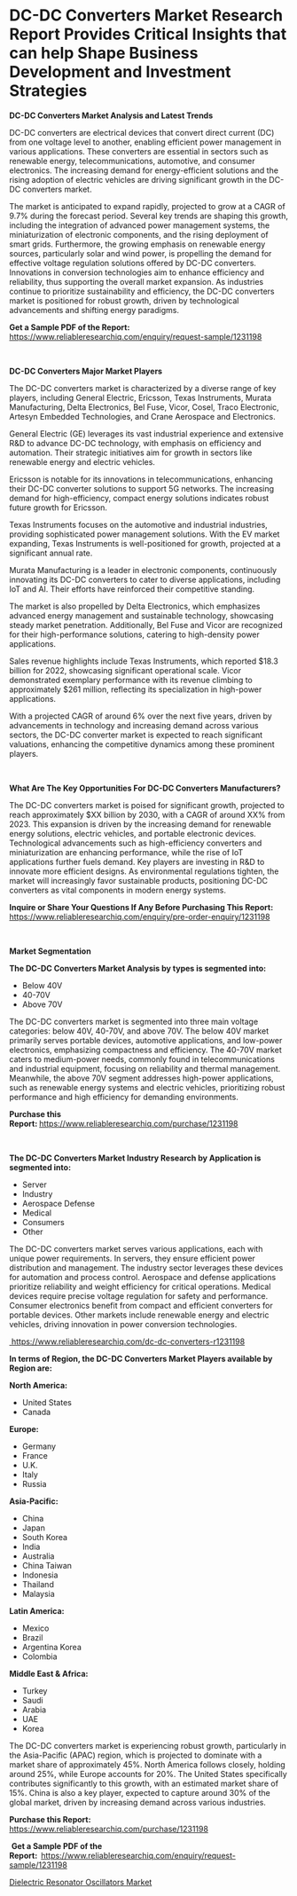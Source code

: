 <p><h1>DC-DC Converters Market Research Report Provides Critical Insights that can help Shape Business Development and Investment Strategies</h1></p><p><strong>DC-DC Converters Market Analysis and Latest Trends</strong></p>
<p><p>DC-DC converters are electrical devices that convert direct current (DC) from one voltage level to another, enabling efficient power management in various applications. These converters are essential in sectors such as renewable energy, telecommunications, automotive, and consumer electronics. The increasing demand for energy-efficient solutions and the rising adoption of electric vehicles are driving significant growth in the DC-DC converters market.</p><p>The market is anticipated to expand rapidly, projected to grow at a CAGR of 9.7% during the forecast period. Several key trends are shaping this growth, including the integration of advanced power management systems, the miniaturization of electronic components, and the rising deployment of smart grids. Furthermore, the growing emphasis on renewable energy sources, particularly solar and wind power, is propelling the demand for effective voltage regulation solutions offered by DC-DC converters. Innovations in conversion technologies aim to enhance efficiency and reliability, thus supporting the overall market expansion. As industries continue to prioritize sustainability and efficiency, the DC-DC converters market is positioned for robust growth, driven by technological advancements and shifting energy paradigms.</p></p>
<p><strong>Get a Sample PDF of the Report:&nbsp;</strong> <a href="https://www.reliableresearchiq.com/enquiry/request-sample/1231198?utm_campaign=3180&utm_medium=2&utm_source=Github&utm_content=ia&utm_term=06042025&utm_id=dc-dc-converters">https://www.reliableresearchiq.com/enquiry/request-sample/1231198</a></p>
<p>&nbsp;</p>
<p><strong>DC-DC Converters Major Market Players</strong></p>
<p><p>The DC-DC converters market is characterized by a diverse range of key players, including General Electric, Ericsson, Texas Instruments, Murata Manufacturing, Delta Electronics, Bel Fuse, Vicor, Cosel, Traco Electronic, Artesyn Embedded Technologies, and Crane Aerospace and Electronics. </p><p>General Electric (GE) leverages its vast industrial experience and extensive R&D to advance DC-DC technology, with emphasis on efficiency and automation. Their strategic initiatives aim for growth in sectors like renewable energy and electric vehicles. </p><p>Ericsson is notable for its innovations in telecommunications, enhancing their DC-DC converter solutions to support 5G networks. The increasing demand for high-efficiency, compact energy solutions indicates robust future growth for Ericsson.</p><p>Texas Instruments focuses on the automotive and industrial industries, providing sophisticated power management solutions. With the EV market expanding, Texas Instruments is well-positioned for growth, projected at a significant annual rate.</p><p>Murata Manufacturing is a leader in electronic components, continuously innovating its DC-DC converters to cater to diverse applications, including IoT and AI. Their efforts have reinforced their competitive standing.</p><p>The market is also propelled by Delta Electronics, which emphasizes advanced energy management and sustainable technology, showcasing steady market penetration. Additionally, Bel Fuse and Vicor are recognized for their high-performance solutions, catering to high-density power applications.</p><p>Sales revenue highlights include Texas Instruments, which reported $18.3 billion for 2022, showcasing significant operational scale. Vicor demonstrated exemplary performance with its revenue climbing to approximately $261 million, reflecting its specialization in high-power applications.</p><p>With a projected CAGR of around 6% over the next five years, driven by advancements in technology and increasing demand across various sectors, the DC-DC converter market is expected to reach significant valuations, enhancing the competitive dynamics among these prominent players.</p></p>
<p>&nbsp;</p>
<p><strong>What Are The Key Opportunities For DC-DC Converters Manufacturers?</strong></p>
<p><p>The DC-DC converters market is poised for significant growth, projected to reach approximately $XX billion by 2030, with a CAGR of around XX% from 2023. This expansion is driven by the increasing demand for renewable energy solutions, electric vehicles, and portable electronic devices. Technological advancements such as high-efficiency converters and miniaturization are enhancing performance, while the rise of IoT applications further fuels demand. Key players are investing in R&D to innovate more efficient designs. As environmental regulations tighten, the market will increasingly favor sustainable products, positioning DC-DC converters as vital components in modern energy systems.</p></p>
<p><strong>Inquire or Share Your Questions If Any Before Purchasing This Report:</strong> <a href="https://www.reliableresearchiq.com/enquiry/pre-order-enquiry/1231198?utm_campaign=3180&utm_medium=2&utm_source=Github&utm_content=ia&utm_term=06042025&utm_id=dc-dc-converters">https://www.reliableresearchiq.com/enquiry/pre-order-enquiry/1231198</a></p>
<p>&nbsp;</p>
<p><strong>Market Segmentation</strong></p>
<p><strong>The DC-DC Converters Market Analysis by types is segmented into:</strong></p>
<p><ul><li>Below 40V</li><li>40-70V</li><li>Above 70V</li></ul></p>
<p><p>The DC-DC converters market is segmented into three main voltage categories: below 40V, 40-70V, and above 70V. The below 40V market primarily serves portable devices, automotive applications, and low-power electronics, emphasizing compactness and efficiency. The 40-70V market caters to medium-power needs, commonly found in telecommunications and industrial equipment, focusing on reliability and thermal management. Meanwhile, the above 70V segment addresses high-power applications, such as renewable energy systems and electric vehicles, prioritizing robust performance and high efficiency for demanding environments.</p></p>
<p><strong>Purchase this Report:&nbsp;</strong><a href="https://www.reliableresearchiq.com/purchase/1231198?utm_campaign=3180&utm_medium=2&utm_source=Github&utm_content=ia&utm_term=06042025&utm_id=dc-dc-converters">https://www.reliableresearchiq.com/purchase/1231198</a></p>
<p>&nbsp;</p>
<p><strong>The DC-DC Converters Market Industry Research by Application is segmented into:</strong></p>
<p><ul><li>Server</li><li>Industry</li><li>Aerospace Defense</li><li>Medical</li><li>Consumers</li><li>Other</li></ul></p>
<p><p>The DC-DC converters market serves various applications, each with unique power requirements. In servers, they ensure efficient power distribution and management. The industry sector leverages these devices for automation and process control. Aerospace and defense applications prioritize reliability and weight efficiency for critical operations. Medical devices require precise voltage regulation for safety and performance. Consumer electronics benefit from compact and efficient converters for portable devices. Other markets include renewable energy and electric vehicles, driving innovation in power conversion technologies.</p></p>
<p><a href="https://www.reliableresearchiq.com/dc-dc-converters-r1231198?utm_campaign=3180&utm_medium=2&utm_source=Github&utm_content=ia&utm_term=06042025&utm_id=dc-dc-converters">&nbsp;https://www.reliableresearchiq.com/dc-dc-converters-r1231198</a></p>
<p><strong>In terms of Region, the DC-DC Converters Market Players available by Region are:</strong></p>
<p>
    <p> <strong> North America: </strong>
        <ul>
            <li>United States</li>
            <li>Canada</li>
        </ul>
        </p> 
    <p> <strong> Europe: </strong>
        <ul>
            <li>Germany</li>
            <li>France</li>
            <li>U.K.</li>
            <li>Italy</li>
            <li>Russia</li>
        </ul>
        </p> 
    <p> <strong> Asia-Pacific: </strong>
        <ul>
            <li>China</li>
            <li>Japan</li>
            <li>South Korea</li>
            <li>India</li>
            <li>Australia</li>
            <li>China Taiwan</li>
            <li>Indonesia</li>
            <li>Thailand</li>
            <li>Malaysia</li>
        </ul>
        </p> 
    <p> <strong> Latin America: </strong>
        <ul>
            <li>Mexico</li>
            <li>Brazil</li>
            <li>Argentina Korea</li>
            <li>Colombia</li>
        </ul>
        </p> 
    <p> <strong> Middle East & Africa: </strong>
        <ul>
            <li>Turkey</li>
            <li>Saudi</li>
            <li>Arabia</li>
            <li>UAE</li>
            <li>Korea</li>
        </ul>
    </p>
    </p>
<p><p>The DC-DC converters market is experiencing robust growth, particularly in the Asia-Pacific (APAC) region, which is projected to dominate with a market share of approximately 45%. North America follows closely, holding around 25%, while Europe accounts for 20%. The United States specifically contributes significantly to this growth, with an estimated market share of 15%. China is also a key player, expected to capture around 30% of the global market, driven by increasing demand across various industries.</p></p>
<p><strong>Purchase this Report: </strong><a href="https://www.reliableresearchiq.com/purchase/1231198?utm_campaign=3180&utm_medium=2&utm_source=Github&utm_content=ia&utm_term=06042025&utm_id=dc-dc-converters">https://www.reliableresearchiq.com/purchase/1231198</a></p>
<p>&nbsp;<strong>Get a Sample PDF of the Report:&nbsp;&nbsp;</strong><a href="https://www.reliableresearchiq.com/enquiry/request-sample/1231198?utm_campaign=3180&utm_medium=2&utm_source=Github&utm_content=ia&utm_term=06042025&utm_id=dc-dc-converters">https://www.reliableresearchiq.com/enquiry/request-sample/1231198</a></p>
<p><strong></strong></p>
<p><p><a href="https://github.com/huelarnzeba29/Market-Research-Report-List-1/blob/main/dielectric-resonator-oscillators-market.md?utm_campaign=3180&utm_medium=2&utm_source=Github&utm_content=ia&utm_term=06042025&utm_id=dc-dc-converters">Dielectric Resonator Oscillators Market</a></p></p>